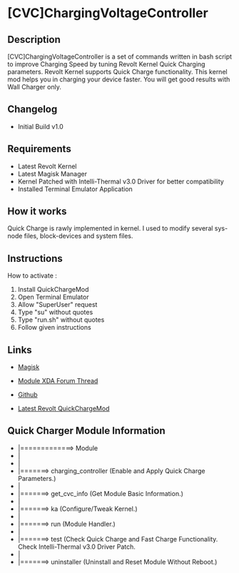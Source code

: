 # **[CVC]ChargingVoltageController**
## Description
[CVC]ChargingVoltageController is a set of commands written in bash script to improve Charging Speed by tuning Revolt Kernel Quick Charging parameters. Revolt Kernel supports Quick Charge functionality. This kernel mod helps you in charging your device faster. You will get good results with Wall Charger only.
## Changelog
* Initial Build v1.0
## Requirements
- Latest Revolt Kernel
- Latest Magisk Manager
- Kernel Patched with Intelli-Thermal v3.0 Driver for better compatibility
- Installed Terminal Emulator Application
## How it works
Quick Charge is rawly implemented in kernel. I used to modify several sys-node files, block-devices and system files.
## Instructions
How to activate :
1. Install QuickChargeMod
2. Open Terminal Emulator
3. Allow "SuperUser" request
4. Type "su" without quotes
5. Type "run.sh" without quotes
6. Follow given instructions
## Links
* [Magisk](https://forum.xda-developers.com/apps/magisk/beta-magisk-v13-0-0980cb6-t3618589)

* [Module XDA Forum Thread](https://forum.xda-developers.com/redmi-note-4/xiaomi-redmi-note-4-snapdragon-roms-kernels-recoveries--other-development/mod-chargingvoltagecontroller-revolt-t3792427 "Module official XDA thread")

* [Github](https://github.com/TheHitMan7/QuickCharge)

* [Latest Revolt QuickChargeMod](http://www.mediafire.com/file/q2acngacf5xpo2g/QCM_R_CVC_Magisk-Module.zip/file)

## Quick Charger Module Information
* |=============> Module
* |
* |
* |=======> charging_controller (Enable and Apply Quick Charge Parameters.)
* |
* |=======> get_cvc_info (Get Module Basic Information.)
* |
* |=======> ka (Configure/Tweak Kernel.)
* |
* |=======> run (Module Handler.)
* |
* |=======> test (Check Quick Charge and Fast Charge Functionality. Check Intelli-Thermal v3.0 Driver Patch.
* |
* |=======> uninstaller (Uninstall and Reset Module Without Reboot.)
